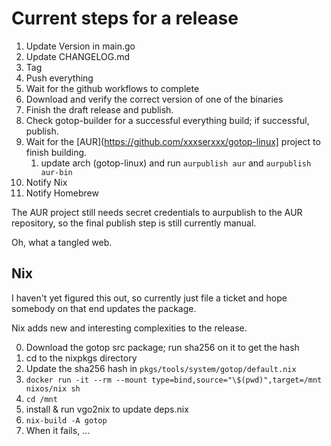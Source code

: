 # Current steps for a release

1. Update Version in main.go 
2. Update CHANGELOG.md
3. Tag
4. Push everything
5. Wait for the github workflows to complete
6. Download and verify the correct version of one of the binaries
7. Finish the draft release and publish.
8. Check gotop-builder for a successful everything build; if successful, publish.
10. Wait for the [AUR](https://github.com/xxxserxxx/gotop-linux] project to finish building.
    1. update arch (gotop-linux) and run `aurpublish aur` and `aurpublish aur-bin`
11. Notify Nix
12. Notify Homebrew

The AUR project still needs secret credentials to aurpublish to the AUR
repository, so the final publish step is still currently manual.

Oh, what a tangled web.


## Nix 

I haven't yet figured this out, so currently just file a ticket and hope somebody on that end updates the package.

Nix adds new and interesting complexities to the release.

0. Download the gotop src package; run sha256 on it to get the hash
1. cd to the nixpkgs directory
2. Update the sha256 hash in `pkgs/tools/system/gotop/default.nix`
2. `docker run -it --rm --mount type=bind,source="\$(pwd)",target=/mnt nixos/nix sh`
3. `cd /mnt`
8. install & run vgo2nix to update deps.nix
7. `nix-build -A gotop`
8. When it fails, ...
